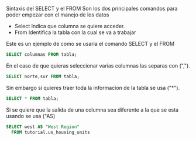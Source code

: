 Sintaxis del SELECT y el FROM
Son los dos principales comandos para poder empezar con el manejo de los datos
- Select Indica que columna se quiere acceder.
- From Identifica la tabla con la cual se va a trabajar

Este es un ejemplo de como se usaria el comando SELECT y el FROM
```sql
SELECT columnas FROM tabla;
```
En el caso de que quieras seleccionar varias columnas las separas con (",").
```sql
SELECT norte,sur FROM tabla;
```
Sin embargo si quieres traer toda la informacion de la tabla se usa ("*").
```sql
SELECT * FROM tabla;
```
Si se quiere que la salida de una columna sea diferente a la que se esta usando se usa ("AS)
```sql
SELECT west AS "West Region"
  FROM tutorial.us_housing_units
```